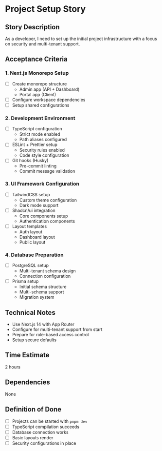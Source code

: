 # Project Setup Story

## Story Description
As a developer, I need to set up the initial project infrastructure with a focus on security and multi-tenant support.

## Acceptance Criteria

### 1. Next.js Monorepo Setup
- [ ] Create monorepo structure
  - Admin app (API + Dashboard)
  - Portal app (Client)
- [ ] Configure workspace dependencies
- [ ] Setup shared configurations

### 2. Development Environment
- [ ] TypeScript configuration
  - Strict mode enabled
  - Path aliases configured
- [ ] ESLint + Prettier setup
  - Security rules enabled
  - Code style configuration
- [ ] Git hooks (Husky)
  - Pre-commit linting
  - Commit message validation

### 3. UI Framework Configuration
- [ ] TailwindCSS setup
  - Custom theme configuration
  - Dark mode support
- [ ] Shadcn/ui integration
  - Core components setup
  - Authentication components
- [ ] Layout templates
  - Auth layout
  - Dashboard layout
  - Public layout

### 4. Database Preparation
- [ ] PostgreSQL setup
  - Multi-tenant schema design
  - Connection configuration
- [ ] Prisma setup
  - Initial schema structure
  - Multi-schema support
  - Migration system

## Technical Notes
- Use Next.js 14 with App Router
- Configure for multi-tenant support from start
- Prepare for role-based access control
- Setup secure defaults

## Time Estimate
2 hours

## Dependencies
None

## Definition of Done
- [ ] Projects can be started with `pnpm dev`
- [ ] TypeScript compilation succeeds
- [ ] Database connection works
- [ ] Basic layouts render
- [ ] Security configurations in place 